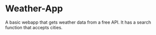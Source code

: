 # Weather-App

A basic webapp that gets weather data from a free API. It has a search function that accepts cities.
